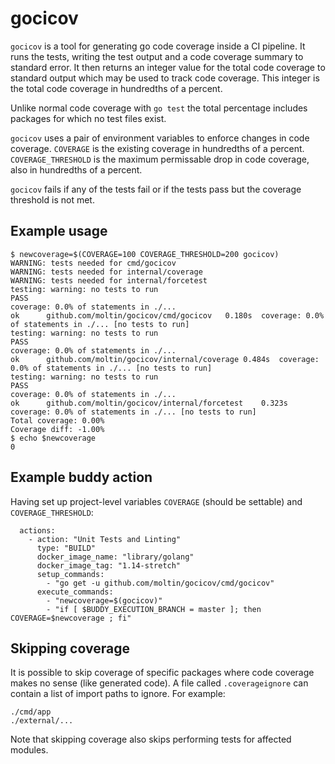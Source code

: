 # gocicov

`gocicov` is a tool for generating go code coverage inside a CI pipeline.  It
runs the tests, writing the test output and a code coverage summary to standard
error. It then returns an integer value for the total code coverage to standard
output which may be used to track code coverage. This integer is the total code
coverage in hundredths of a percent.

Unlike normal code coverage with `go test` the total percentage includes
packages for which no test files exist.

`gocicov` uses a pair of environment variables to enforce changes in code
coverage. `COVERAGE` is the existing coverage in hundredths of a percent.
`COVERAGE_THRESHOLD` is the maximum permissable drop in code coverage,
also in hundredths of a percent.

`gocicov` fails if any of the tests fail or if the tests pass but the coverage threshold is not met.

## Example usage

```
$ newcoverage=$(COVERAGE=100 COVERAGE_THRESHOLD=200 gocicov)
WARNING: tests needed for cmd/gocicov
WARNING: tests needed for internal/coverage
WARNING: tests needed for internal/forcetest
testing: warning: no tests to run
PASS
coverage: 0.0% of statements in ./...
ok  	github.com/moltin/gocicov/cmd/gocicov	0.180s	coverage: 0.0% of statements in ./... [no tests to run]
testing: warning: no tests to run
PASS
coverage: 0.0% of statements in ./...
ok  	github.com/moltin/gocicov/internal/coverage	0.484s	coverage: 0.0% of statements in ./... [no tests to run]
testing: warning: no tests to run
PASS
coverage: 0.0% of statements in ./...
ok  	github.com/moltin/gocicov/internal/forcetest	0.323s	coverage: 0.0% of statements in ./... [no tests to run]
Total coverage: 0.00%
Coverage diff: -1.00%
$ echo $newcoverage
0
```

## Example buddy action

Having set up project-level variables `COVERAGE` (should be settable) and
`COVERAGE_THRESHOLD`:
```
  actions:
    - action: "Unit Tests and Linting"
      type: "BUILD"
      docker_image_name: "library/golang"
      docker_image_tag: "1.14-stretch"
      setup_commands:
        - "go get -u github.com/moltin/gocicov/cmd/gocicov"
      execute_commands:
        - "newcoverage=$(gocicov)"
        - "if [ $BUDDY_EXECUTION_BRANCH = master ]; then COVERAGE=$newcoverage ; fi"
```

## Skipping coverage

It is possible to skip coverage of specific packages where code coverage makes
no sense (like generated code). A file called `.coverageignore` can contain a
list of import paths to ignore. For example:
```
./cmd/app
./external/...
```

Note that skipping coverage also skips performing tests for affected modules.
